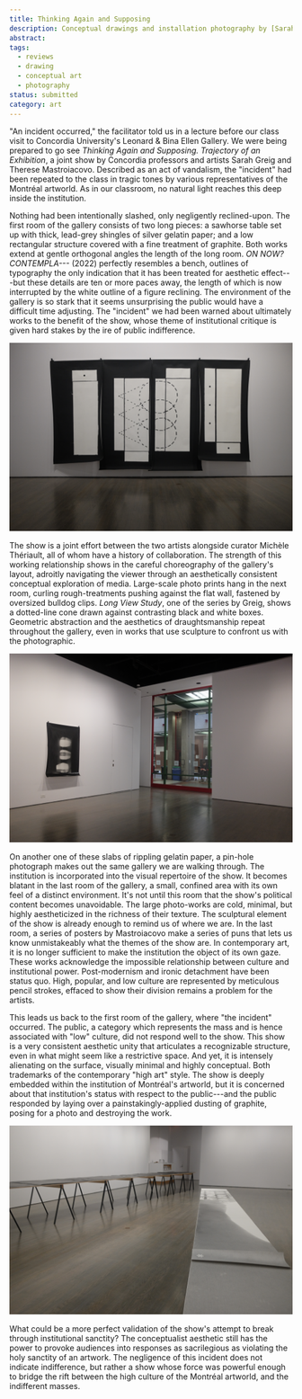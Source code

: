 ```yaml
---
title: Thinking Again and Supposing
description: Conceptual drawings and installation photography by [Sarah Greig](http://www.sarahgreig.ca/) and Therese Mastroiacovo.
abstract:
tags:
  - reviews
  - drawing
  - conceptual art
  - photography
status: submitted
category: art
---
```


"An incident occurred," the facilitator told us in a lecture before our class visit to Concordia University's Leonard & Bina Ellen Gallery. We were being prepared to go see *Thinking Again and Supposing. Trajectory of an Exhibition*, a joint show by Concordia professors and artists Sarah Greig and Therese Mastroiacovo. Described as an act of vandalism, the "incident" had been repeated to the class in tragic tones by various representatives of the Montréal artworld. As in our classroom, no natural light reaches this deep inside the institution.

Nothing had been intentionally slashed, only negligently reclined-upon. The first room of the gallery consists of two long pieces: a sawhorse table set up with thick, lead-grey shingles of silver gelatin paper; and a low rectangular structure covered with a fine treatment of graphite. Both works extend at gentle orthogonal angles the length of the long room. *ON NOW? CONTEMPLA---* (2022) perfectly resembles a bench, outlines of typography the only indication that it has been treated for aesthetic effect---but these details are ten or more paces away, the length of which is now interrupted by the white outline of a figure reclining. The environment of the gallery is so stark that it seems unsurprising the public would have a difficult time adjusting. The "incident" we had been warned about ultimately works to the benefit of the show, whose theme of institutional critique is given hard stakes by the ire of public indifference.

![Geometric abstraction repeats across media.](/assets/images/20221112-1433-000.JPG)

The show is a joint effort between the two artists alongside curator Michèle Thériault, all of whom have a history of collaboration. The strength of this working relationship shows in the careful choreography of the gallery's layout, adroitly navigating the viewer through an aesthetically consistent conceptual exploration of media. Large-scale photo prints hang in the next room, curling rough-treatments pushing against the flat wall, fastened by oversized bulldog clips. *Long View Study*, one of the series by Greig, shows a dotted-line cone drawn against contrasting black and white boxes. Geometric abstraction and the aesthetics of draughtsmanship repeat throughout the gallery, even in works that use sculpture to confront us with the photographic.

![Deep inside Concordia University's lightless Webster Library.](/assets/images/20221112-1433-002.JPG)

On another one of these slabs of rippling gelatin paper, a pin-hole photograph makes out the same gallery we are walking through. The institution is incorporated into the visual repertoire of the show. It becomes blatant in the last room of the gallery, a small, confined area with its own feel of a distinct environment. It's not until this room that the show's political content becomes unavoidable. The large photo-works are cold, minimal, but highly aestheticized in the richness of their texture. The sculptural element of the show is already enough to remind us of where we are. In the last room, a series of posters by Mastroiacovo make a series of puns that lets us know unmistakeably what the themes of the show are. In contemporary art, it is no longer sufficient to make the institution the object of its own gaze. These works acknowledge the impossible relationship between culture and institutional power. Post-modernism and ironic detachment have been status quo. High, popular, and low culture are represented by meticulous pencil strokes, effaced to show their division remains a problem for the artists.

This leads us back to the first room of the gallery, where "the incident" occurred. The public, a category which represents the mass and is hence associated with "low" culture, did not respond well to the show. This show is a very consistent aesthetic unity that articulates a recognizable structure, even in what might seem like a restrictive space. And yet, it is intensely alienating on the surface, visually minimal and highly conceptual. Both trademarks of the contemporary "high art" style. The show is deeply embedded within the institution of Montréal's artworld, but it is concerned about that institution's status with respect to the public---and the public responded by laying over a painstakingly-applied dusting of graphite, posing for a photo and destroying the work.

![Damage sustained to the work.](/assets/images/20221112-1426-000.JPG)

What could be a more perfect validation of the show's attempt to break through institutional sanctity? The conceptualist aesthetic still has the power to provoke audiences into responses as sacrilegious as violating the holy sanctity of an artwork. The negligence of this incident does not indicate indifference, but rather a show whose force was powerful enough to bridge the rift between the high culture of the Montréal artworld, and the indifferent masses.
